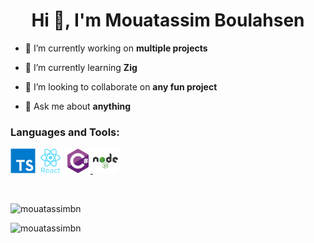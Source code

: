 <h1 align="center">Hi 👋, I'm Mouatassim Boulahsen</h1>

- 🔭 I’m currently working on **multiple projects**

- 🌱 I’m currently learning **Zig**

- 👯 I’m looking to collaborate on **any fun project**

- 💬 Ask me about **anything**

<!-- - 📫 How to reach me **boulahsen.mouatassim@gmail.com** -->

<!-- <h3 align="left">Connect with me:</h3>
<p align="left">

<a href="https://linkedin.com/in/mouatassim-boulahsen" target="blank"><img align="center" src="https://raw.githubusercontent.com/rahuldkjain/github-profile-readme-generator/master/src/images/icons/Social/linked-in-alt.svg" alt="mouatassim-boulahsen" height="30" width="40" /></a>
<a href="https://stackoverflow.com/users/12572855" target="blank"><img align="center" src="https://raw.githubusercontent.com/rahuldkjain/github-profile-readme-generator/master/src/images/icons/Social/stack-overflow.svg" alt="mouatassim-boulahsen" height="30" width="40" /></a>
</p> -->

<h3 align="left">Languages and Tools:</h3>
<p align="left"> 

<a href="https://www.typescriptlang.org/" target="_blank"> <img src="https://raw.githubusercontent.com/devicons/devicon/master/icons/typescript/typescript-original.svg" alt="typescript" width="40" height="40"/></a> 
<a href="https://reactjs.org/" target="_blank"> <img src="https://raw.githubusercontent.com/devicons/devicon/master/icons/react/react-original-wordmark.svg" alt="react" width="40" height="40"/></a>
<a href="https://www.w3schools.com/cs/" target="_blank"> <img src="https://raw.githubusercontent.com/devicons/devicon/master/icons/csharp/csharp-original.svg" alt="csharp" width="40" height="40"/> </a>
<a href="https://nodejs.org" target="_blank"> <img src="https://raw.githubusercontent.com/devicons/devicon/master/icons/nodejs/nodejs-original-wordmark.svg" alt="nodejs" width="40" height="40"/> </a></p>

<br />

<p><img src="https://github-readme-stats.vercel.app/api/top-langs?username=mouatassimbn&show_icons=true&locale=en&layout=compact" alt="mouatassimbn" /></p>

<p><img src="https://github-readme-stats.vercel.app/api?username=mouatassimbn&show_icons=true&locale=en" alt="mouatassimbn" /></p>
